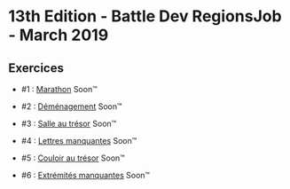 # 13th Edition - Battle Dev RegionsJob - March 2019

## Exercices

- #1 : [Marathon](exercice-1.js) Soon™

- #2 : [Déménagement](exercice-2.js) Soon™

- #3 : [Salle au trésor](exercice-3.js) Soon™

- #4 : [Lettres manquantes](exercice-4.js) Soon™

- #5 : [Couloir au trésor](exercice-5.js) Soon™

- #6 : [Extrémités manquantes](exercice-6.js) Soon™